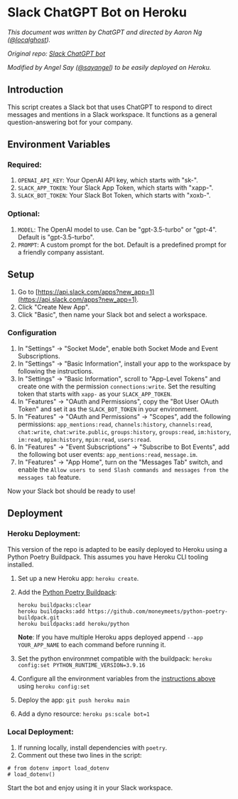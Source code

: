 # Slack ChatGPT Bot on Heroku
_This document was written by ChatGPT and directed by Aaron Ng ([@localghost](https://twitter.com/localghost))._

_Original repo: [Slack ChatGPT bot](https://github.com/aaronn/slack-gpt)_

_Modified by Angel Say ([@sayangel](https://twitter.com/sayangel)) to be easily deployed on Heroku._

## Introduction

This script creates a Slack bot that uses ChatGPT to respond to direct messages and mentions in a Slack workspace. It functions as a general question-answering bot for your company.

## Environment Variables

### Required:

1. `OPENAI_API_KEY`: Your OpenAI API key, which starts with "sk-".
2. `SLACK_APP_TOKEN`: Your Slack App Token, which starts with "xapp-".
3. `SLACK_BOT_TOKEN`: Your Slack Bot Token, which starts with "xoxb-".

### Optional:

1. `MODEL`: The OpenAI model to use. Can be "gpt-3.5-turbo" or "gpt-4". Default is "gpt-3.5-turbo".
2. `PROMPT`: A custom prompt for the bot. Default is a predefined prompt for a friendly company assistant.

## Setup

1. Go to [https://api.slack.com/apps?new_app=1](https://api.slack.com/apps?new_app=1).
2. Click "Create New App".
3. Click "Basic", then name your Slack bot and select a workspace.

### Configuration

1. In "Settings" → "Socket Mode", enable both Socket Mode and Event Subscriptions.
2. In "Settings" → "Basic Information", install your app to the workspace by following the instructions.
3. In "Settings" → "Basic Information", scroll to "App-Level Tokens" and create one with the permission `connections:write`. Set the resulting token that starts with `xapp-` as your `SLACK_APP_TOKEN`.
4. In "Features" → "OAuth and Permissions", copy the "Bot User OAuth Token" and set it as the `SLACK_BOT_TOKEN` in your environment.
5. In "Features" → "OAuth and Permissions" → "Scopes", add the following permissions: `app_mentions:read`, `channels:history`, `channels:read`, `chat:write`, `chat:write.public`, `groups:history`, `groups:read`, `im:history`, `im:read`, `mpim:history`, `mpim:read`, `users:read`.
6. In "Features" → "Event Subscriptions" → "Subscribe to Bot Events", add the following bot user events: `app_mentions:read`, `message.im`.
7. In "Features" → "App Home", turn on the "Messages Tab" switch, and enable the `Allow users to send Slash commands and messages from the messages tab` feature.

Now your Slack bot should be ready to use!

## Deployment

### Heroku Deployment:

This version of the repo is adapted to be easily deployed to Heroku using a Python Poetry Buildpack. This assumes you have Heroku CLI tooling installed.

1. Set up a new Heroku app: `heroku create`.
2. Add the [Python Poetry Buildpack](https://elements.heroku.com/buildpacks/moneymeets/python-poetry-buildpack): 
    ```
    heroku buildpacks:clear
    heroku buildpacks:add https://github.com/moneymeets/python-poetry-buildpack.git
    heroku buildpacks:add heroku/python
    ```
    **Note**: If you have multiple Heroku apps deployed append `--app YOUR_APP_NAME` to each command before running it.

3. Set the python environmnet compatible with the buildpack: `heroku config:set PYTHON_RUNTIME_VERSION=3.9.16`
4. Configure all the environment variables from the [instructions above](#environment-variables) using `heroku config:set`
5. Deploy the app: `git push heroku main`
6. Add a dyno resource: `heroku ps:scale bot=1`

### Local Deployment:

1. If running locally, install dependencies with `poetry`.
2. Comment out these two lines in the script:

```
# from dotenv import load_dotenv
# load_dotenv()
```

Start the bot and enjoy using it in your Slack workspace.
